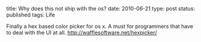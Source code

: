 title: Why does this not ship with the os?
date: 2010-06-21
type: post
status: published
tags: Life



Finally a hex based color picker for os x. A must for programmers that have to deal with the UI at all. http://wafflesoftware.net/hexpicker/ 
